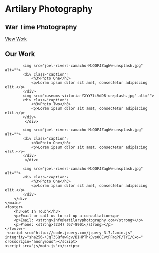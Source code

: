 <!DOCTYPE html>
<html lang="en">
<head>
    <meta charset="UTF-8">
    <meta name="viewport" content="width=device-width, initial-scale=1">
    <link rel="stylesheet" href="css/style.css">
    <title>Artilary Photography</title>
</head>
<body>
    <main>
        <!-- Landing Section -->
        <div id="landing">
            <div id="landing-text">
                <div id="landing-text-inner">
                    <h1>Artilary Photography</h1>
                    <h2>War Time Photography</h2>
                    <a href="#images" class="btn" id="view-work">View Work</a>
                </div>
            </div>
            <div id="landing-image"></div>
        </div>
        <div id="images">
            <div id="header">
                <h2>Our Work</h2>
            </div>

            <img src="joel-rivera-camacho-MbQOFJZagWw-unsplash.jpg" alt="">
            <div class="caption">
                <h3>Photo One</h3>
                <p>Lorem ipsum dolor sit amet, consectetur adipiscing elit.</p>
            </div>
            <img src="museums-victoria-YXYYZtiVdD8-unsplash.jpg" alt="">
            <div class="caption">
                <h3>Photo Two</h3>
                <p>Lorem ipsum dolor sit amet, consectetur adipiscing elit.</p>
            </div>
             </div>

            <img src="joel-rivera-camacho-MbQOFJZagWw-unsplash.jpg" alt="">
            <div class="caption">
                <h3>Photo One</h3>
                <p>Lorem ipsum dolor sit amet, consectetur adipiscing elit.</p>
            </div>
             </div>

            <img src="joel-rivera-camacho-MbQOFJZagWw-unsplash.jpg" alt="">
            <div class="caption">
                <h3>Photo One</h3>
                <p>Lorem ipsum dolor sit amet, consectetur adipiscing elit.</p>
            </div>
        </div>
    </main>
    <footer>
        <h3>Get In Touch</h3>
        <p>Email or call us to set up a consultation</p>
        <p>Email: <strong>info@artilaryphotography.com</strong></p>
        <p>Phone: <strong>(234) 567-8901</strong></p>
    </footer>
     <script src="https://code.jquery.com/jquery-3.7.1.min.js" 
    integrity="sha256-/JqT3SQfawRcv/BIHPThkBvs0OEvtFFmqPF/lYI/Cxo=" 
    crossorigin="anonymous"></script>
    <script src="js/main.js"></script>
</body>
</html>
